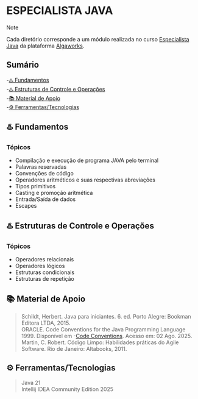 # ESPECIALISTA JAVA
> [!NOTE]
> Cada diretório corresponde a um módulo realizada no curso <ins>Especialista Java</ins> da plataforma <ins>Algaworks</ins>.

## Sumário
-[♨️ Fundamentos](#-fundamentos) <br/>
-[♨️ Estruturas de Controle e Operações](#estrutura-de-controle-e-operação) <br/>
-[📚 Material de Apoio](#material-de-apoio) <br/>
-[⚙️ Ferramentas/Tecnologias](#️-ferramentastecnologias) <br/>

## ♨️ Fundamentos
### Tópicos
<ul>
<li>Compilação e execução de programa JAVA pelo terminal</li>
<li>Palavras reservadas</li>
<li>Convenções de código</li>
<li>Operadores aritméticos e suas respectivas abreviações</li>
<li>Tipos primitivos</li>
<li>Casting e promoção aritmética</li>
<li>Entrada/Saída de dados</li>
<li>Escapes</li>
</ul>

## ♨️ Estruturas de Controle e Operações
### Tópicos
<ul>
<li>Operadores relacionais</li>
<li>Operadores lógicos</li>
<li>Estruturas condicionais</li>
<li>Estruturas de repetição</li>
</ul>

## 📚 Material de Apoio
> Schildt, Herbert. Java para iniciantes. 6. ed. Porto Alegre: Bookman Editora LTDA, 2015. <br/>
> ORACLE. Code Conventions for the Java Programming Language 1999. Disponível em -[Code Conventions](https://www.oracle.com/java/technologies/javase/codeconventions-contents.html). Acesso em: 02 Ago. 2025. <br/>
> Martin, C. Robert. Código Limpo: Habilidades práticas do Agile Software. Rio de Janeiro: Altabooks, 2011. <br/>

## ⚙️ Ferramentas/Tecnologias
> Java 21 <br/>
> Intellij IDEA Community Edition 2025 <br/>